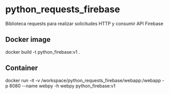 # python_requests_firebase
Biblioteca requests para realizar solicitudes HTTP y consumir API Firebase

## Docker image
docker build -t python_firebase:v1 .

## Container
docker run -it -v /workspace/python_requests_firebase/webapp:/webapp -p 8080 --name webpy -h webpy python_firebase:v1